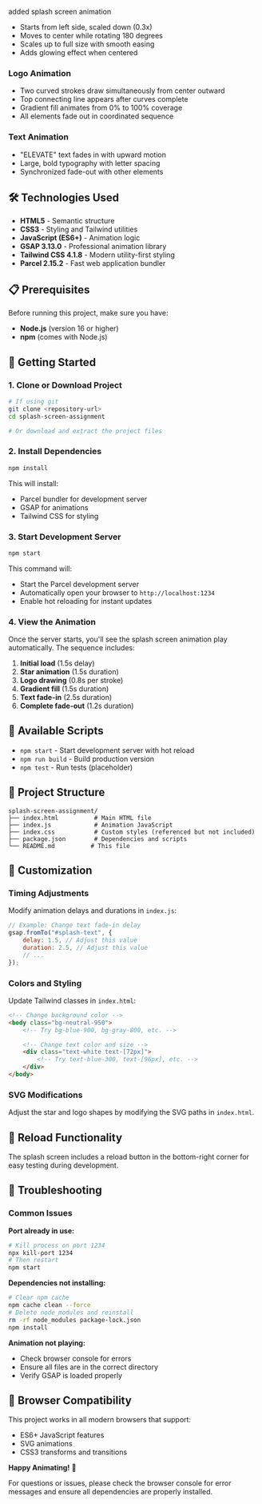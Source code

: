 added splash screen animation

-   Starts from left side, scaled down (0.3x)
-   Moves to center while rotating 180 degrees
-   Scales up to full size with smooth easing
-   Adds glowing effect when centered

### Logo Animation

-   Two curved strokes draw simultaneously from center outward
-   Top connecting line appears after curves complete
-   Gradient fill animates from 0% to 100% coverage
-   All elements fade out in coordinated sequence

### Text Animation

-   "ELEVATE" text fades in with upward motion
-   Large, bold typography with letter spacing
-   Synchronized fade-out with other elements

## 🛠 Technologies Used

-   **HTML5** - Semantic structure
-   **CSS3** - Styling and Tailwind utilities
-   **JavaScript (ES6+)** - Animation logic
-   **GSAP 3.13.0** - Professional animation library
-   **Tailwind CSS 4.1.8** - Modern utility-first styling
-   **Parcel 2.15.2** - Fast web application bundler

## 📋 Prerequisites

Before running this project, make sure you have:

-   **Node.js** (version 16 or higher)
-   **npm** (comes with Node.js)

## 🚀 Getting Started

### 1. Clone or Download Project

```bash
# If using git
git clone <repository-url>
cd splash-screen-assignment

# Or download and extract the project files
```

### 2. Install Dependencies

```bash
npm install
```

This will install:

-   Parcel bundler for development server
-   GSAP for animations
-   Tailwind CSS for styling

### 3. Start Development Server

```bash
npm start
```

This command will:

-   Start the Parcel development server
-   Automatically open your browser to `http://localhost:1234`
-   Enable hot reloading for instant updates

### 4. View the Animation

Once the server starts, you'll see the splash screen animation play automatically. The sequence includes:

1. **Initial load** (1.5s delay)
2. **Star animation** (1.5s duration)
3. **Logo drawing** (0.8s per stroke)
4. **Gradient fill** (1.5s duration)
5. **Text fade-in** (2.5s duration)
6. **Complete fade-out** (1.2s duration)

## 🔧 Available Scripts

-   `npm start` - Start development server with hot reload
-   `npm run build` - Build production version
-   `npm test` - Run tests (placeholder)

## 📁 Project Structure

```
splash-screen-assignment/
├── index.html          # Main HTML file
├── index.js            # Animation JavaScript
├── index.css           # Custom styles (referenced but not included)
├── package.json        # Dependencies and scripts
└── README.md          # This file
```

## 🎨 Customization

### Timing Adjustments

Modify animation delays and durations in `index.js`:

```javascript
// Example: Change text fade-in delay
gsap.fromTo("#splash-text", {
    delay: 1.5, // Adjust this value
    duration: 2.5, // Adjust this value
    // ...
});
```

### Colors and Styling

Update Tailwind classes in `index.html`:

```html
<!-- Change background color -->
<body class="bg-neutral-950">
    <!-- Try bg-blue-900, bg-gray-800, etc. -->

    <!-- Change text color and size -->
    <div class="text-white text-[72px]">
        <!-- Try text-blue-300, text-[96px], etc. -->
    </div>
</body>
```

### SVG Modifications

Adjust the star and logo shapes by modifying the SVG paths in `index.html`.

## 🔄 Reload Functionality

The splash screen includes a reload button in the bottom-right corner for easy testing during development.

## 🐛 Troubleshooting

### Common Issues

**Port already in use:**

```bash
# Kill process on port 1234
npx kill-port 1234
# Then restart
npm start
```

**Dependencies not installing:**

```bash
# Clear npm cache
npm cache clean --force
# Delete node_modules and reinstall
rm -rf node_modules package-lock.json
npm install
```

**Animation not playing:**

-   Check browser console for errors
-   Ensure all files are in the correct directory
-   Verify GSAP is loaded properly

## 📱 Browser Compatibility

This project works in all modern browsers that support:

-   ES6+ JavaScript features
-   SVG animations
-   CSS3 transforms and transitions

<!-- ## 🤝 Contributing

This is an assignment project, but feel free to:

1. Fork the repository
2. Create a feature branch
3. Make your changes
4. Submit a pull request

## 📄 License

This project is licensed under the ISC License.

--- -->

**Happy Animating!** 🌟

For questions or issues, please check the browser console for error messages and ensure all dependencies are properly installed.
